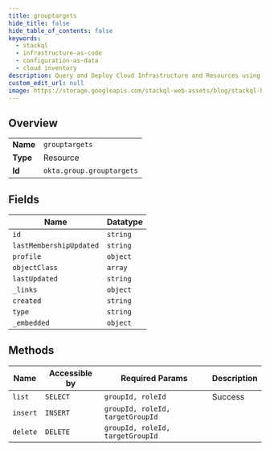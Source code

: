 ```yaml
---
title: grouptargets
hide_title: false
hide_table_of_contents: false
keywords:
  - stackql
  - infrastructure-as-code
  - configuration-as-data
  - cloud inventory
description: Query and Deploy Cloud Infrastructure and Resources using SQL
custom_edit_url: null
image: https://storage.googleapis.com/stackql-web-assets/blog/stackql-blog-post-featured-image.png
---
```

  
    

## Overview
<table><tbody>
<tr><td><b>Name</b></td><td><code>grouptargets</code></td></tr>
<tr><td><b>Type</b></td><td>Resource</td></tr>
<tr><td><b>Id</b></td><td><code>okta.group.grouptargets</code></td></tr>
</tbody></table>

## Fields
| Name | Datatype |
| ---- | -------- |
| `id` | `string` |
| `lastMembershipUpdated` | `string` |
| `profile` | `object` |
| `objectClass` | `array` |
| `lastUpdated` | `string` |
| `_links` | `object` |
| `created` | `string` |
| `type` | `string` |
| `_embedded` | `object` |
## Methods
| Name | Accessible by | Required Params | Description |
| ---- | ------------- | --------------- | ----------- |
| `list` | `SELECT` | `groupId, roleId` | Success |
| `insert` | `INSERT` | `groupId, roleId, targetGroupId` |  |
| `delete` | `DELETE` | `groupId, roleId, targetGroupId` |  |
